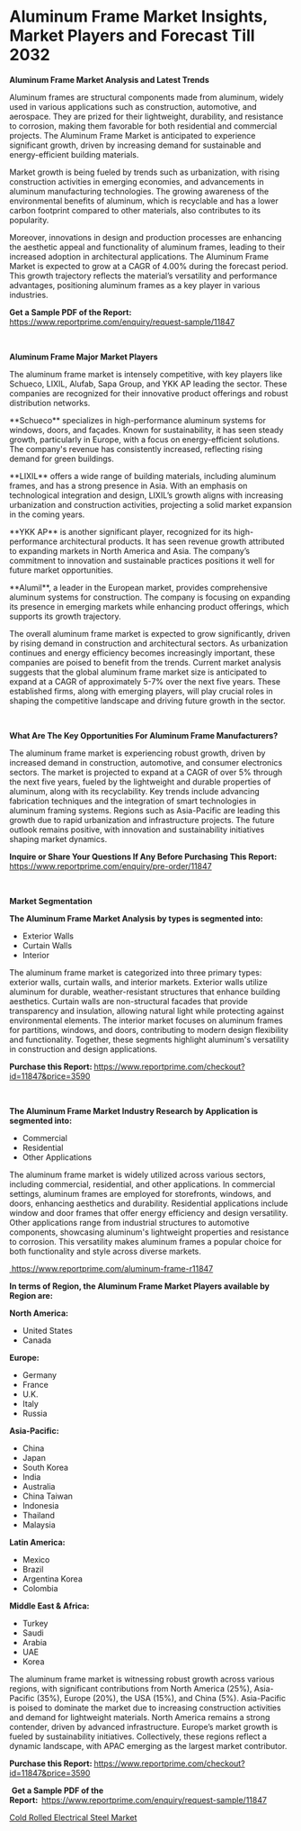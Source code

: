 <p><h1>Aluminum Frame Market Insights, Market Players and Forecast Till 2032</h1></p><p><strong>Aluminum Frame Market Analysis and Latest Trends</strong></p>
<p><p>Aluminum frames are structural components made from aluminum, widely used in various applications such as construction, automotive, and aerospace. They are prized for their lightweight, durability, and resistance to corrosion, making them favorable for both residential and commercial projects. The Aluminum Frame Market is anticipated to experience significant growth, driven by increasing demand for sustainable and energy-efficient building materials.</p><p>Market growth is being fueled by trends such as urbanization, with rising construction activities in emerging economies, and advancements in aluminum manufacturing technologies. The growing awareness of the environmental benefits of aluminum, which is recyclable and has a lower carbon footprint compared to other materials, also contributes to its popularity.</p><p>Moreover, innovations in design and production processes are enhancing the aesthetic appeal and functionality of aluminum frames, leading to their increased adoption in architectural applications. The Aluminum Frame Market is expected to grow at a CAGR of 4.00% during the forecast period. This growth trajectory reflects the material’s versatility and performance advantages, positioning aluminum frames as a key player in various industries.</p></p>
<p><strong>Get a Sample PDF of the Report:&nbsp;</strong> <a href="https://www.reportprime.com/enquiry/request-sample/11847?utm_campaign=2242&utm_medium=2&utm_source=Github&utm_content=ia&utm_term=17032025&utm_id=aluminum-frame">https://www.reportprime.com/enquiry/request-sample/11847</a></p>
<p>&nbsp;</p>
<p><strong>Aluminum Frame Major Market Players</strong></p>
<p><p>The aluminum frame market is intensely competitive, with key players like Schueco, LIXIL, Alufab, Sapa Group, and YKK AP leading the sector. These companies are recognized for their innovative product offerings and robust distribution networks.</p><p>**Schueco** specializes in high-performance aluminum systems for windows, doors, and façades. Known for sustainability, it has seen steady growth, particularly in Europe, with a focus on energy-efficient solutions. The company's revenue has consistently increased, reflecting rising demand for green buildings.</p><p>**LIXIL** offers a wide range of building materials, including aluminum frames, and has a strong presence in Asia. With an emphasis on technological integration and design, LIXIL’s growth aligns with increasing urbanization and construction activities, projecting a solid market expansion in the coming years.</p><p>**YKK AP** is another significant player, recognized for its high-performance architectural products. It has seen revenue growth attributed to expanding markets in North America and Asia. The company’s commitment to innovation and sustainable practices positions it well for future market opportunities.</p><p>**Alumil**, a leader in the European market, provides comprehensive aluminum systems for construction. The company is focusing on expanding its presence in emerging markets while enhancing product offerings, which supports its growth trajectory.</p><p>The overall aluminum frame market is expected to grow significantly, driven by rising demand in construction and architectural sectors. As urbanization continues and energy efficiency becomes increasingly important, these companies are poised to benefit from the trends. Current market analysis suggests that the global aluminum frame market size is anticipated to expand at a CAGR of approximately 5-7% over the next five years. These established firms, along with emerging players, will play crucial roles in shaping the competitive landscape and driving future growth in the sector.</p></p>
<p>&nbsp;</p>
<p><strong>What Are The Key Opportunities For Aluminum Frame Manufacturers?</strong></p>
<p><p>The aluminum frame market is experiencing robust growth, driven by increased demand in construction, automotive, and consumer electronics sectors. The market is projected to expand at a CAGR of over 5% through the next five years, fueled by the lightweight and durable properties of aluminum, along with its recyclability. Key trends include advancing fabrication techniques and the integration of smart technologies in aluminum framing systems. Regions such as Asia-Pacific are leading this growth due to rapid urbanization and infrastructure projects. The future outlook remains positive, with innovation and sustainability initiatives shaping market dynamics.</p></p>
<p><strong>Inquire or Share Your Questions If Any Before Purchasing This Report:</strong> <a href="https://www.reportprime.com/enquiry/pre-order/11847?utm_campaign=2242&utm_medium=2&utm_source=Github&utm_content=ia&utm_term=17032025&utm_id=aluminum-frame">https://www.reportprime.com/enquiry/pre-order/11847</a></p>
<p>&nbsp;</p>
<p><strong>Market Segmentation</strong></p>
<p><strong>The Aluminum Frame Market Analysis by types is segmented into:</strong></p>
<p><ul><li>Exterior Walls</li><li>Curtain Walls</li><li>Interior</li></ul></p>
<p><p>The aluminum frame market is categorized into three primary types: exterior walls, curtain walls, and interior markets. Exterior walls utilize aluminum for durable, weather-resistant structures that enhance building aesthetics. Curtain walls are non-structural facades that provide transparency and insulation, allowing natural light while protecting against environmental elements. The interior market focuses on aluminum frames for partitions, windows, and doors, contributing to modern design flexibility and functionality. Together, these segments highlight aluminum's versatility in construction and design applications.</p></p>
<p><strong>Purchase this Report:&nbsp;</strong><a href="https://www.reportprime.com/checkout?id=11847&price=3590&utm_campaign=2242&utm_medium=2&utm_source=Github&utm_content=ia&utm_term=17032025&utm_id=aluminum-frame">https://www.reportprime.com/checkout?id=11847&price=3590</a></p>
<p>&nbsp;</p>
<p><strong>The Aluminum Frame Market Industry Research by Application is segmented into:</strong></p>
<p><ul><li>Commercial</li><li>Residential</li><li>Other Applications</li></ul></p>
<p><p>The aluminum frame market is widely utilized across various sectors, including commercial, residential, and other applications. In commercial settings, aluminum frames are employed for storefronts, windows, and doors, enhancing aesthetics and durability. Residential applications include window and door frames that offer energy efficiency and design versatility. Other applications range from industrial structures to automotive components, showcasing aluminum's lightweight properties and resistance to corrosion. This versatility makes aluminum frames a popular choice for both functionality and style across diverse markets.</p></p>
<p><a href="https://www.reportprime.com/aluminum-frame-r11847?utm_campaign=2242&utm_medium=2&utm_source=Github&utm_content=ia&utm_term=17032025&utm_id=aluminum-frame">&nbsp;https://www.reportprime.com/aluminum-frame-r11847</a></p>
<p><strong>In terms of Region, the Aluminum Frame Market Players available by Region are:</strong></p>
<p>
    <p> <strong> North America: </strong>
        <ul>
            <li>United States</li>
            <li>Canada</li>
        </ul>
        </p> 
    <p> <strong> Europe: </strong>
        <ul>
            <li>Germany</li>
            <li>France</li>
            <li>U.K.</li>
            <li>Italy</li>
            <li>Russia</li>
        </ul>
        </p> 
    <p> <strong> Asia-Pacific: </strong>
        <ul>
            <li>China</li>
            <li>Japan</li>
            <li>South Korea</li>
            <li>India</li>
            <li>Australia</li>
            <li>China Taiwan</li>
            <li>Indonesia</li>
            <li>Thailand</li>
            <li>Malaysia</li>
        </ul>
        </p> 
    <p> <strong> Latin America: </strong>
        <ul>
            <li>Mexico</li>
            <li>Brazil</li>
            <li>Argentina Korea</li>
            <li>Colombia</li>
        </ul>
        </p> 
    <p> <strong> Middle East & Africa: </strong>
        <ul>
            <li>Turkey</li>
            <li>Saudi</li>
            <li>Arabia</li>
            <li>UAE</li>
            <li>Korea</li>
        </ul>
    </p>
    </p>
<p><p>The aluminum frame market is witnessing robust growth across various regions, with significant contributions from North America (25%), Asia-Pacific (35%), Europe (20%), the USA (15%), and China (5%). Asia-Pacific is poised to dominate the market due to increasing construction activities and demand for lightweight materials. North America remains a strong contender, driven by advanced infrastructure. Europe’s market growth is fueled by sustainability initiatives. Collectively, these regions reflect a dynamic landscape, with APAC emerging as the largest market contributor.</p></p>
<p><strong>Purchase this Report: </strong><a href="https://www.reportprime.com/checkout?id=11847&price=3590&utm_campaign=2242&utm_medium=2&utm_source=Github&utm_content=ia&utm_term=17032025&utm_id=aluminum-frame">https://www.reportprime.com/checkout?id=11847&price=3590</a></p>
<p>&nbsp;<strong>Get a Sample PDF of the Report:&nbsp;&nbsp;</strong><a href="https://www.reportprime.com/enquiry/request-sample/11847?utm_campaign=2242&utm_medium=2&utm_source=Github&utm_content=ia&utm_term=17032025&utm_id=aluminum-frame">https://www.reportprime.com/enquiry/request-sample/11847</a></p>
<p><strong></strong></p>
<p><p><a href="https://github.com/MariaWashington76/Market-Research-Report-List-2/blob/main/cold-rolled-electrical-steel-market.md?utm_campaign=2242&utm_medium=2&utm_source=Github&utm_content=ia&utm_term=17032025&utm_id=aluminum-frame">Cold Rolled Electrical Steel Market</a></p></p>